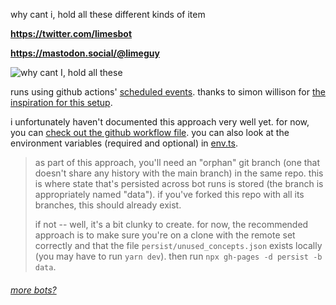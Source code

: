 why cant i, hold all these different kinds of item

**https://twitter.com/limesbot**

**https://mastodon.social/@limeguy**

![why cant I, hold all these](https://i.imgur.com/gBDp6Qs.png)

runs using github actions' [scheduled
events](https://docs.github.com/en/actions/reference/events-that-trigger-workflows#scheduled-events).
thanks to simon willison for [the inspiration for this
setup](https://simonwillison.net/2020/Oct/9/git-scraping/).

i unfortunately haven't documented this approach very well yet. for now, you can
[check out the github workflow file](.github/workflows/twoot.yml). you can also
look at the environment variables (required and optional) in
[env.ts](src/env.ts).

> as part of this approach, you'll need an "orphan" git branch (one that doesn't
> share any history with the main branch) in the same repo. this is where state
> that's persisted across bot runs is stored (the branch is appropriately named
> "data"). if you've forked this repo with all its branches, this should already
> exist.
>
> if not -- well, it's a bit clunky to create. for now, the recommended approach
> is to make sure you're on a clone with the remote set correctly and that the
> file `persist/unused_concepts.json` exists locally (you may have to run `yarn
> dev`). then run `npx gh-pages -d persist -b data`.

###### [more bots?](https://github.com/lostfictions?tab=repositories&q=botally)
